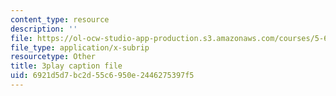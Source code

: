 ```yaml
---
content_type: resource
description: ''
file: https://ol-ocw-studio-app-production.s3.amazonaws.com/courses/5-61-physical-chemistry-fall-2017/6921d5d7bc2d55c6950e2446275397f5_JzW4RYICOdA.vtt
file_type: application/x-subrip
resourcetype: Other
title: 3play caption file
uid: 6921d5d7-bc2d-55c6-950e-2446275397f5
---
```

